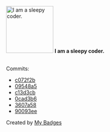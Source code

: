 <img src="https://my-badges.github.io/my-badges/sleepy-coder.png" alt="I am a sleepy coder." title="I am a sleepy coder." width="128">
<strong>I am a sleepy coder.</strong>
<br><br>

Commits:

- <a href="https://github.com/eryajf/vdoing-template/commit/c072f2be3b990de0647369c10fb4a81c7e704c7b">c072f2b</a>
- <a href="https://github.com/eryajf/cloud_dns_exporter/commit/09548a5ec5eaa93f1aa69b4814ca84fceefca1de">09548a5</a>
- <a href="https://github.com/eryajf/cloud_dns_exporter/commit/c13d3cbdb94b61a7d3034bbe9b768b726f8fda8e">c13d3cb</a>
- <a href="https://github.com/eryajf/awesome-github-profile-readme-chinese/commit/0cad3b60feb66da3c11e20992d783d1f7a832fd4">0cad3b6</a>
- <a href="https://github.com/eryajf/awesome-github-profile-readme-chinese/commit/3607a58b4969318b18144d744a72be930bb2466b">3607a58</a>
- <a href="https://github.com/eryajf/awesome-github-profile-readme-chinese/commit/90093eeefc8b8d094204ae8d297fb5d323f5f9ff">90093ee</a>


Created by <a href="https://github.com/my-badges/my-badges">My Badges</a>
